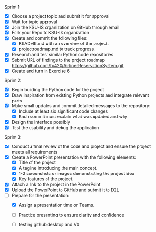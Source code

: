 Sprint 1: 
- [x] Choose a project topic and submit it for approval
- [x] Wait for topic approval
- [x] Join the KSU-IS organization on GitHub through email
- [x] Fork your Repo to KSU-IS organization
- [x] Create and commit the following files:
     - [x] README.md with an overview of the project.
    - [x] projectroadmap.md to track progress.
- [x] Research and test similar Python code repositories
- [x] Submit URL of findings to the project roadmap
      https://github.com/fx420/AirlinesReservationSystem.git
- [x] Create and turn in Exercise 6

 Sprint 2: 

- [x] Begin building the Python code for the project
- [x] Draw inspiration from existing Python projects and integrate relevant parts 
- [x] Make small updates and commit detailed messages to the repository:
    - [x] Include at least six significant code changes 
    - [x] Each commit must explain what was updated and why
- [x] Design the interface possibly 
- [x] Test the usability and debug the application

Sprint 3:

- [x] Conduct a final review of the code and project and ensure the project meets all requirements
- [x] Create a PowerPoint presentation with the following elements:
     - [x]  Title of the project
     - [x]  A tagline introducing the main concept.
     - [x]  1-2 screenshots or images demonstrating the project idea
     - [x]  Key features of the project.
- [x] Attach a link to the project in the PowerPoint
- [x] Upload the PowerPoint to GitHub and submit it to D2L
- [ ] Prepare for the presentation:
     - [x] Assign a presentation time on Teams.
     - [ ] Practice presenting to ensure clarity and confidence
     - [ ] testing github desktop and VS 

      
     
      
